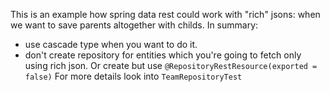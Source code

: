 This is an example how spring data rest could work with "rich" jsons: when we want to save 
parents altogether with childs.
In summary: 
* use cascade type when you want to do it.
* don't create repository for entities which you're going to fetch only
using rich json. Or create but use `@RepositoryRestResource(exported = false)`
For more details look into `TeamRepositoryTest`
